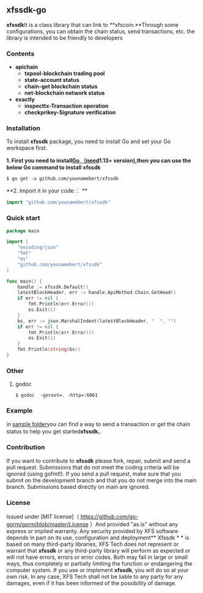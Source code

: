 ## xfssdk-go

**xfssdk**It is a class library that can link to **xfscoin.**Through some configurations, you can obtain the chain status, send transactions, etc. the library is intended to be friendly to developers	

### Contents

- **apichain**
  - **txpool-blockchain trading pool**
  - **state-account status**
  - **chain-get blockchain status**
  - **net-blockchain network status**
- **exactly**
  - **inspecttx-Transaction operation**
  - **checkprikey-Signature verification**

### Installation

To install **xfssdk** package, you need to install Go and set your Go workspace first.

**1. First you need to install[Go （need](https://golang.org/)**1.13+ version**),then you can use the below Go command to install xfssdk**

```shell
$ go get -u github.com/younamebert/xfssdk
```

**2. Import it in your code:： **

```go
import "github.com/younamebert/xfssdk"
```

### Quick start

```go
package main

import (
	"encoding/json"
	"fmt"
	"os"
	"github.com/younamebert/xfssdk"
)

func main() {
	handle := xfssdk.Default()
	latestBlockHeader, err := handle.ApiMethod.Chain.GetHead()
	if err != nil {
		fmt.Println(err.Error())
		os.Exit(1)
	}
	bs, err := json.MarshalIndent(latestBlockHeader, "  ", "")
	if err != nil {
		fmt.Println(err.Error())
		os.Exit(1)
	}
	fmt.Println(string(bs))
}

```

### Other

1. godoc

   ```shell
   $ godoc  -goroot=. -http=:6061
   ```

### Example

in [sample folder](https://github.com/younamebert/xfssdk/tree/main/examples)you can find a way to send a transaction or get the chain status to help you get started**xfssdk**。

### Contribution

If you want to contribute to **xfssdk** please fork, repair, submit and send a pull request. Submissions that do not meet the coding criteria will be ignored (using gofmt!). If you send a pull request, make sure that you submit on the development branch and that you do not merge into the main branch. Submissions based directly on main are ignored.

### License

Issued under [MIT license]（ https://github.com/go-gorm/gorm/blob/master/License ）And provided "as is" without any express or implied warranty. Any security provided by XFS software depends in part on its use, configuration and deployment** Xfssdk * * is based on many third-party libraries, XFS Tech does not represent or warrant that **xfssdk** or any third-party library will perform as expected or will not have errors, errors or error codes. Both may fail in large or small ways, thus completely or partially limiting the function or endangering the computer system. If you use or implement **xfssdk**, you will do so at your own risk. In any case, XFS Tech shall not be liable to any party for any damages, even if it has been informed of the possibility of damage.


